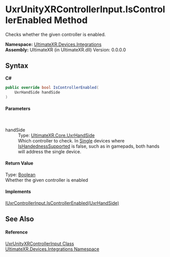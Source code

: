 # UxrUnityXRControllerInput.IsControllerEnabled Method 
 

Checks whether the given controller is enabled.

**Namespace:**&nbsp;<a href="N_UltimateXR_Devices_Integrations">UltimateXR.Devices.Integrations</a><br />**Assembly:**&nbsp;UltimateXR (in UltimateXR.dll) Version: 0.0.0.0

## Syntax

**C#**<br />
``` C#
public override bool IsControllerEnabled(
	UxrHandSide handSide
)
```


#### Parameters
&nbsp;<dl><dt>handSide</dt><dd>Type: <a href="T_UltimateXR_Core_UxrHandSide">UltimateXR.Core.UxrHandSide</a><br />Which controller to check. In <a href="T_UltimateXR_Devices_UxrControllerSetupType">Single</a> devices where <a href="P_UltimateXR_Devices_IUxrControllerInput_IsHandednessSupported">IsHandednessSupported</a> is false, such as in gamepads, both hands will address the single device.</dd></dl>

#### Return Value
Type: <a href="https://docs.microsoft.com/dotnet/api/system.boolean" target="_blank" rel="noopener noreferrer">Boolean</a><br />Whether the given controller is enabled

#### Implements
<a href="M_UltimateXR_Devices_IUxrControllerInput_IsControllerEnabled">IUxrControllerInput.IsControllerEnabled(UxrHandSide)</a><br />

## See Also


#### Reference
<a href="T_UltimateXR_Devices_Integrations_UxrUnityXRControllerInput">UxrUnityXRControllerInput Class</a><br /><a href="N_UltimateXR_Devices_Integrations">UltimateXR.Devices.Integrations Namespace</a><br />